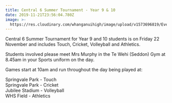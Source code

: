 ```yaml
---
title: Central 6 Summer Tournament - Year 9 & 10
date: 2019-11-21T23:56:04.780Z
image: >-
  https://res.cloudinary.com/whanganuihigh/image/upload/v1573696819/Events/IMG_1774.jpg
---
```

Central 6 Summer Tournament for Year 9 and 10 students is on Friday 22 November and includes Touch, Cricket, Volleyball and Athletics.

Students involved please meet Mrs Murphy in the Te Wehi (Seddon) Gym at 8.45am in your Sports uniform on the day.

Games start at 10am and run throughout the day being played at:

Springvale Park - Touch  
Springvale Park - Cricket  
Jubilee Stadium - Volleyball  
WHS Field - Athletics 

